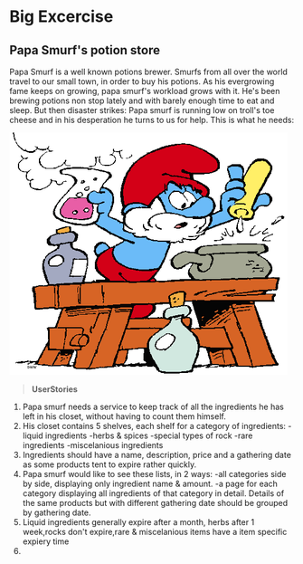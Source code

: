 # Big Excercise
## Papa Smurf's potion store
Papa Smurf is a well known potions brewer. Smurfs from all over the world travel to our small town, in order to buy his potions.
As his evergrowing fame keeps on growing, papa smurf's workload grows with it. He's been brewing potions non stop lately and with barely enough time to eat and sleep.
But then disaster strikes: Papa smurf is running low on troll's toe cheese and in his desperation he turns to us for help.
This is what he needs:


![grotesmurf](grotesmurf.jpg)
> **UserStories**
>
1. Papa smurf needs a service to keep track of all the ingredients he has left in his closet, without having to count them himself.
2. His closet contains 5 shelves, each shelf for a category of ingredients: -liquid ingredients -herbs & spices -special types of rock -rare ingredients -miscelanious ingredients
3. Ingredients should have a name, description, price and a gathering date as some products tent to expire rather quickly.
4. Papa smurf would like to see these lists, in 2 ways: -all categories side by side, displaying only ingredient name & amount. -a page for each category displaying all ingredients of that category in detail. Details of the same products but with different gathering date should be grouped by gathering date. 
5. Liquid ingredients generally expire after a month, herbs after 1 week,rocks don't expire,rare & miscelanious items have a item specific expiery time
6. 









